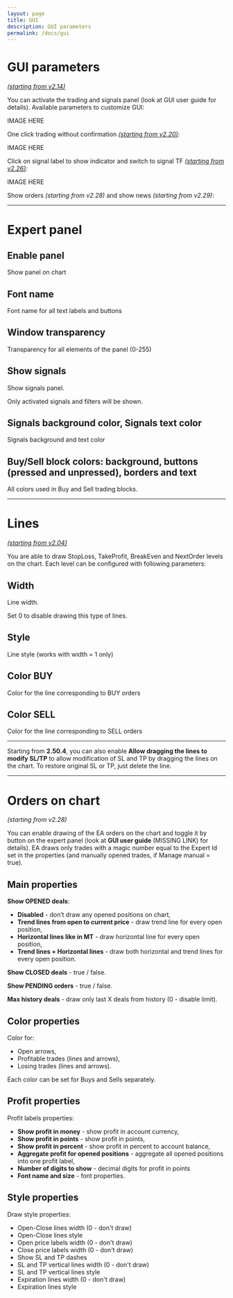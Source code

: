 ```yaml
---
layout: page
title: GUI
description: GUI parameters
permalink: /docs/gui
---
```


# GUI parameters

[*(starting from v2.14)*](/docs/versions-history#20200722-214)

You can activate the trading and signals panel (look at GUI user guide for details). Available parameters to customize GUI:

IMAGE HERE

One click trading without confirmation [*(starting from v2.20)*](/docs/versions-history#20201103-220):

IMAGE HERE

Click on signal label to show indicator and switch to signal TF [*(starting from v2.26)*](/docs/versions-history#20210202-226):

IMAGE HERE

Show orders *(starting from v2.28)* and show news *(starting from v2.29)*:

<hr>

# Expert panel

## Enable panel

Show panel on chart


## Font name

Font name for all text labels and buttons


## Window transparency

Transparency for all elements of the panel (0-255)


## Show signals

Show signals panel.

Only activated signals and filters will be shown.


## Signals background color, Signals text color

Signals background and text color


## Buy/Sell block colors: background, buttons (pressed and unpressed), borders and text

All colors used in Buy and Sell trading blocks.


<hr>

# Lines

[*(starting from v2.04)*](/docs/versions-history#20200416-204)

You are able to draw StopLoss, TakeProfit, BreakEven and NextOrder levels on the chart. Each level can be configured with following parameters:

## Width

Line width.

Set 0 to disable drawing this type of lines.

## Style

Line style (works with width = 1 only)

## Color BUY

Color for the line corresponding to BUY orders


## Color SELL

Color for the line corresponding to SELL orders

<hr>

Starting from **2.50.4**, you can also enable **Allow dragging the lines to modify SL/TP** to allow modification of SL and TP by dragging the lines on the chart. To restore original SL or TP, just delete the line.

<hr>

# Orders on chart

*(starting from v2.28)*

You can enable drawing of the EA orders on the chart and toggle it by button on the expert panel (look at **GUI user guide** (MISSING LINK) for details). EA draws only trades with a magic number equal to the Expert Id set in the properties (and manually opened trades, if Manage manual = true).

## Main properties

**Show OPENED deals**:
* **Disabled** - don’t draw any opened positions on chart,
* **Trend lines from open to current price** - draw trend line for every open position,
* **Horizontal lines like in MT** - draw horizontal line for every open position,
* **Trend lines + Horizontal lines** - draw both horizontal and trend lines for every open position.

**Show CLOSED deals** - true / false.

**Show PENDING orders** - true / false.

**Max history deals** - draw only last X deals from history (0 - disable limit).


## Color properties

Color for:
* Open arrows,
* Profitable trades (lines and arrows),
* Losing trades (lines and arrows).

Each color can be set for Buys and Sells separately.


## Profit properties

Profit labels properties:
* **Show profit in money** - show profit in account currency,
* **Show profit in points** - show profit in points,
* **Show profit in percent** - show profit in percent to account balance,
* **Aggregate profit for opened positions** - aggregate all opened positions into one profit label,
* **Number of digits to show** - decimal digits for profit in points
* **Font name and size** - font properties.


## Style properties

Draw style properties:
* Open-Close lines width (0 - don't draw)
* Open-Close lines style
* Open price labels width (0 - don't draw)
* Close price labels width (0 - don't draw)
* Show SL and TP dashes
* SL and TP vertical lines width (0 - don't draw)
* SL and TP vertical lines style
* Expiration lines width (0 - don't draw)
* Expiration lines style

